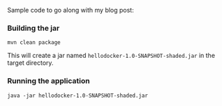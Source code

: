 Sample code to go along with my blog post:

### Building the jar
`mvn clean package`

This will create a jar named `hellodocker-1.0-SNAPSHOT-shaded.jar` in the target directory.

### Running the application
`java -jar hellodocker-1.0-SNAPSHOT-shaded.jar`